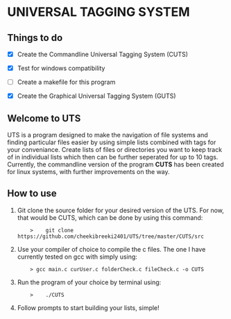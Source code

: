 <h1>UNIVERSAL TAGGING SYSTEM</h1>
<h2>Things to do</h2>

- [x] Create the Commandline Universal Tagging System (CUTS)

- [x] Test for windows compatibility

- [ ] Create a makefile for this program

- [x] Create the Graphical Universal Tagging System (GUTS)

<h2>Welcome to UTS</h2>
UTS is a program designed to make the navigation of file systems and finding particular files easier by using simple lists combined with tags for your conveniance. Create lists of files or directories you want to keep track of in individual lists which then can be further seperated for up to 10 tags. Currently, the commandline version of the program <strong>CUTS</strong> has been created for linux systems, with further improvements on the way.
<h2>How to use</h2>
<ol>
    <li>Git clone the source folder for your desired version of the UTS. For now, that would be CUTS, which can be done by using this command:</li>

        >    git clone https://github.com/cheekibreeki2401/UTS/tree/master/CUTS/src
    
 <li>Use your compiler of choice to compile the c files. The one I have currently tested on gcc with simply using:</li>

        > gcc main.c curUser.c folderCheck.c fileCheck.c -o CUTS

  <li>Run the program of your choice by terminal using:

        >    ./CUTS
   
 </li>
    <li>Follow prompts to start building your lists, simple!</li>
</ol>
